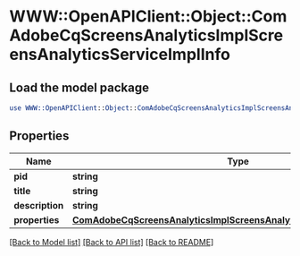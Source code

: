 # WWW::OpenAPIClient::Object::ComAdobeCqScreensAnalyticsImplScreensAnalyticsServiceImplInfo

## Load the model package
```perl
use WWW::OpenAPIClient::Object::ComAdobeCqScreensAnalyticsImplScreensAnalyticsServiceImplInfo;
```

## Properties
Name | Type | Description | Notes
------------ | ------------- | ------------- | -------------
**pid** | **string** |  | [optional] 
**title** | **string** |  | [optional] 
**description** | **string** |  | [optional] 
**properties** | [**ComAdobeCqScreensAnalyticsImplScreensAnalyticsServiceImplProperties**](ComAdobeCqScreensAnalyticsImplScreensAnalyticsServiceImplProperties.md) |  | [optional] 

[[Back to Model list]](../README.md#documentation-for-models) [[Back to API list]](../README.md#documentation-for-api-endpoints) [[Back to README]](../README.md)


